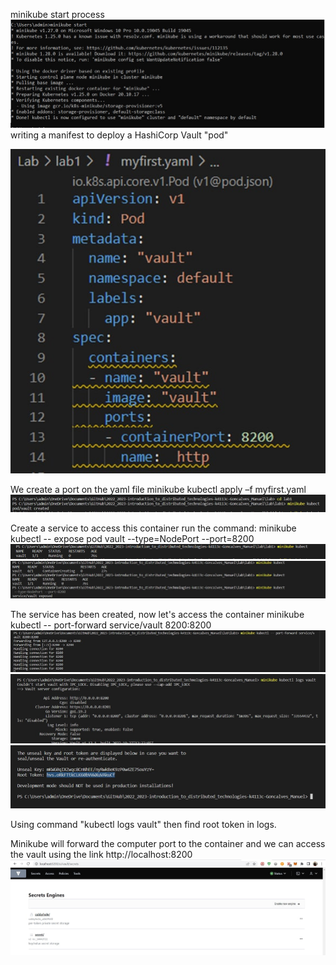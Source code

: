 minikube start process
![Image text](https://github.com/ManuelCorreia97/2022_2023-introduction_to_distributed_technologies-k4113c-Goncalves_Manuel/blob/main/Lab/lab1/photo_2022-1.jpg)
writing a manifest to deploy a HashiCorp Vault "pod"

![Image text](https://github.com/ManuelCorreia97/2022_2023-introduction_to_distributed_technologies-k4113c-Goncalves_Manuel/blob/main/Lab/lab1/photo_2022-2.jpg)

We create a port on the yaml file
minikube kubectl apply –f myfirst.yaml
![Image text](https://github.com/ManuelCorreia97/2022_2023-introduction_to_distributed_technologies-k4113c-Goncalves_Manuel/blob/main/Lab/lab1/photo_2022-3.jpg)

Create a service to access this container
run the command: minikube kubectl -- expose pod vault --type=NodePort --port=8200
![Image text](https://github.com/ManuelCorreia97/2022_2023-introduction_to_distributed_technologies-k4113c-Goncalves_Manuel/blob/main/Lab/lab1/image_2022-4.png)
![Image text](https://github.com/ManuelCorreia97/2022_2023-introduction_to_distributed_technologies-k4113c-Goncalves_Manuel/blob/main/Lab/lab1/photo_2022-5.jpg)

The service has been created, now let's access the container
minikube kubectl -- port-forward service/vault 8200:8200
![Image text](https://github.com/ManuelCorreia97/2022_2023-introduction_to_distributed_technologies-k4113c-Goncalves_Manuel/blob/main/Lab/lab1/photo_2022-6.jpg)
![Image text](https://github.com/ManuelCorreia97/2022_2023-introduction_to_distributed_technologies-k4113c-Goncalves_Manuel/blob/main/Lab/lab1/photo_2022-7.jpg)
![Image text](https://github.com/ManuelCorreia97/2022_2023-introduction_to_distributed_technologies-k4113c-Goncalves_Manuel/blob/main/Lab/lab1/photo_2022-8.jpg)

Using command "kubectl logs vault" then find root token in logs.

Minikube will forward the computer port to the container and we can access the vault using the link http://localhost:8200
![Image text](https://github.com/ManuelCorreia97/2022_2023-introduction_to_distributed_technologies-k4113c-Goncalves_Manuel/blob/main/Lab/lab1/photo_2022-9.jpg)
